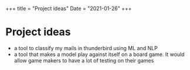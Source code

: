 +++
title = "Project ideas"
Date = "2021-01-26"
+++


# Project ideas

* a tool to classify my mails in thunderbird using ML and NLP
* a tool that makes a model play against itself on a board game. 
  It would allow game makers to have a lot of testing on their games